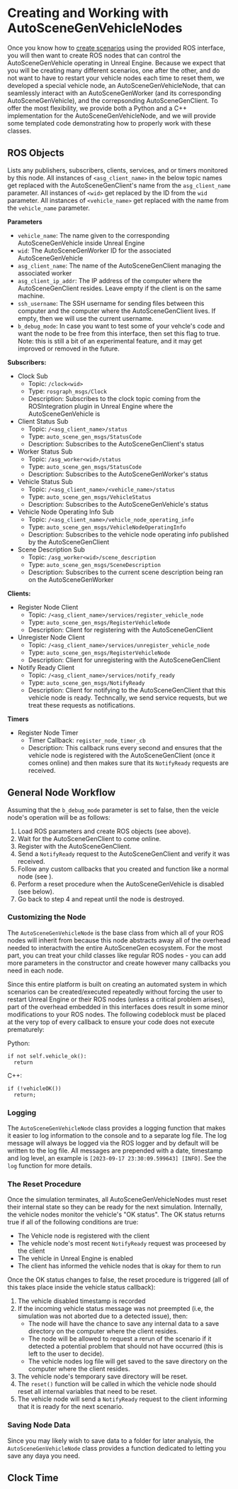 # Creating and Working with AutoSceneGenVehicleNodes

Once you know how to [create scenarios](https://github.com/tsender/auto_scene_gen/blob/main/documentation/creating_scenarios.md) using the provided ROS interface, you will then want to create ROS nodes that can control the AutoSceneGenVehicle operating in Unreal Engine. Because we expect that you will be creating many different scenarios, one after the other, and do not want to have to restart your vehicle nodes each time to reset them, we developed a special vehicle node, an AutoSceneGenVehicleNode, that can seamlessly interact with an AutoSceneGenWorker (and its corresponding AutoSceneGenVehicle), and the correpsonding AutoSceneGenClient. To offer the most flexibility, we provide both a Python and a C++ implementation for the AutoSceneGenVehicleNode, and we will provide some templated code demonstrating how to properly work with these classes.

## ROS Objects

Lists any publishers, subscribers, clients, services, and or timers monitored by this node. All instances of `<asg_client_name>` in the below topic names get replaced with the AutoSceneGenClient's name from the `asg_client_name` parameter. All instances of `<wid>` get replaced by the ID from the `wid` parameter. All instances of `<vehicle_name>` get replaced with the name from the `vehicle_name` parameter.

**Parameters**
- `vehicle_name`: The name given to the corresponding AutoSceneGenVehicle inside Unreal Engine
- `wid`: The AutoSceneGenWorker ID for the associated AutoSceneGenVehicle
- `asg_client_name`: The name of the AutoSceneGenClient managing the associated worker
- `asg_client_ip_addr`: The IP address of the computer where the AutoSceneGenClient resides. Leave empty if the client is on the same machine.
- `ssh_username`: The SSH username for sending files between this computer and the computer where the AutoSceneGenClient lives. If empty, then we will use the current username.
- `b_debug_mode`: In case you want to test some of your vehcle's code and want the node to be free from this interface, then set this flag to true. Note: this is still a bit of an experimental feature, and it may get improved or removed in the future.

**Subscribers:**
- Clock Sub
  - Topic: `/clock<wid>`
  - Type: `rosgraph_msgs/Clock`
  - Description: Subscribes to the clock topic coming from the ROSIntegration plugin in Unreal Engine where the AutoSceneGenVehicle is
- Client Status Sub
  - Topic: `/<asg_client_name>/status`
  - Type: `auto_scene_gen_msgs/StatusCode`
  - Description: Subscribes to the AutoSceneGenClient's status
- Worker Status Sub
  - Topic: `/asg_worker<wid>/status`
  - Type: `auto_scene_gen_msgs/StatusCode`
  - Description: Subscribes to the AutoSceneGenWorker's status
- Vehicle Status Sub
  - Topic: `/<asg_client_name>/<vehicle_name>/status`
  - Type: `auto_scene_gen_msgs/VehicleStatus`
  - Description: Subscribes to the AutoSceneGenVehicle's status
- Vehicle Node Operating Info Sub
  - Topic: `/<asg_client_name>/vehicle_node_operating_info`
  - Type: `auto_scene_gen_msgs/VehicleNodeOperatingInfo`
  - Description: Subscribes to the vehicle node operating info published by the AutoSceneGenClient
- Scene Description Sub
  - Topic: `/asg_worker<wid>/scene_description`
  - Type: `auto_scene_gen_msgs/SceneDescription`
  - Description: Subscribes to the current scene description being ran on the AutoSceneGenWorker
 
**Clients:**
- Register Node Client
  - Topic: `/<asg_client_name>/services/register_vehicle_node`
  - Type: `auto_scene_gen_msgs/RegisterVehicleNode`
  - Description: Client for registering with the AutoSceneGenClient
- Unregister Node Client
  - Topic: `/<asg_client_name>/services/unregister_vehicle_node`
  - Type: `auto_scene_gen_msgs/RegisterVehicleNode`
  - Description: Client for unregistering with the AutoSceneGenClient
- Notify Ready Client
  - Topic: `/<asg_client_name>/services/notify_ready`
  - Type: `auto_scene_gen_msgs/NotifyReady`
  - Description: Client for notifying to the AutoSceneGenClient that this vehicle node is ready. Techncally, we send service requests, but we treat these requests as notifications.
 
**Timers**
- Register Node Timer
  - Timer Callback: `register_node_timer_cb`
  - Description: This callback runs every second and ensures that the vehicle node is registered with the AutoSceneGenClient (once it comes online) and then makes sure that its `NotifyReady` requests are received.

## General Node Workflow

Assuming that the `b_debug_mode` parameter is set to false, then the veicle node's operation will be as follows:
1. Load ROS parameters and create ROS objects (see above).
2. Wait for the AutoSceneGenClient to come online.
3. Register with the AutoSceneGenClient.
4. Send a `NotifyReady` request to the AutoSceneGenClient and verify it was received.
5. Follow any custom callbacks that you created and function like a normal node (see ).
6. Perform a reset procedure when the AutoSceneGenVehicle is disabled (see below).
7. Go back to step 4 and repeat until the node is destroyed.

### Customizing the Node

The `AutoSceneGenVehicleNode` is the base class from which all of your ROS nodes will inherit from because this node abstracts away all of the overhead needed to interactwith the entire AutoSceneGen ecosystem. For the most part, you can treat your child classes like regular ROS nodes - you can add more parameters in the constructor and create however many callbacks you need in each node.

Since this entire platform is built on creating an automated system in which scenarios can be created/executed repeatedly without forcing the user to restart Unreal Engine or their ROS nodes (unless a critical problem arises), part of the overhead embedded in this interfaces does result in some minor modifications to your ROS nodes. The following codeblock must be placed at the very top of every callback to ensure your code does not execute prematurely:

Python:
```
if not self.vehicle_ok():
  return
```

C++:
```
if (!vehicleOK())
  return;
```

### Logging

The `AutoSceneGenVehicleNode` class provides a logging function that makes it easier to log information to the console and to a separate log file. The log message will always be logged via the ROS logger and by default will be written to the log file. All messages are prepended with a date, timestamp and log level, an example is `[2023-09-17 23:30:09.599643] [INFO]`. See the `log` function for more details.

### The Reset Procedure

Once the simulation terminates, all AutoSceneGenVehicleNodes must reset their internal state so they can be ready for the next simulation. Internally, the vehicle nodes monitor the vehicle's "OK status". The OK status returns true if all of the following conditions are true:
- The Vehicle node is registered with the client
- The vehicle node's most recent `NotifyReady` request was proceesed by the client
- The vehicle in Unreal Engine is enabled
- The client has informed the vehicle nodes that is okay for them to run

Once the OK status changes to false, the reset procedure is triggered (all of this takes place inside the vehicle status callback):
1. The vehicle disabled timestamp is recorded
2. If the incoming vehicle status message was not preempted (i.e, the simulation was not aborted due to a detected issue), then:
   - The node will have the chance to save any internal data to a save directory on the computer where the client resides.
   - The node will be allowed to request a rerun of the scenario if it detected a potential problem that should not have occurred (this is left to the user to decide).
   - The vehicle nodes log file will get saved to the save directory on the computer where the client resides.
3. The vehicle node's temporary save directory will be reset.
4. The `reset()` function will be called in which the vehicle node should reset all internal variables that need to be reset.
5. The vehicle node will send a `NotifyReady` request to the client informing that it is ready for the next scenario.

### Saving Node Data

Since you may likely wish to save data to a folder for later analysis, the `AutoSceneGenVehicleNode` class provides a function dedicated to letting you save any daya you need.

## Clock Time
